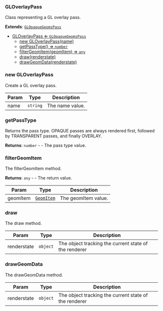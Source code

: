 <a name="GLOverlayPass"></a>

### GLOverlayPass 
Class representing a GL overlay pass.


**Extends**: <code>[GLOpaqueGeomsPass](api/Renderer\Passes\GLOpaqueGeomsPass.md)</code>  

* [GLOverlayPass ⇐ <code>GLOpaqueGeomsPass</code>](#GLOverlayPass)
    * [new GLOverlayPass(name)](#new-GLOverlayPass)
    * [getPassType() ⇒ <code>number</code>](#getPassType)
    * [filterGeomItem(geomItem) ⇒ <code>any</code>](#filterGeomItem)
    * [draw(renderstate)](#draw)
    * [drawGeomData(renderstate)](#drawGeomData)

<a name="new_GLOverlayPass_new"></a>

### new GLOverlayPass
Create a GL overlay pass.


| Param | Type | Description |
| --- | --- | --- |
| name | <code>string</code> | The name value. |

<a name="GLOverlayPass+getPassType"></a>

### getPassType
Returns the pass type. OPAQUE passes are always rendered first, followed by TRANSPARENT passes, and finally OVERLAY.


**Returns**: <code>number</code> - - The pass type value.  
<a name="GLOverlayPass+filterGeomItem"></a>

### filterGeomItem
The filterGeomItem method.


**Returns**: <code>any</code> - - The return value.  

| Param | Type | Description |
| --- | --- | --- |
| geomItem | <code>[GeomItem](api/SceneTree\GeomItem.md)</code> | The geomItem value. |

<a name="GLOverlayPass+draw"></a>

### draw
The draw method.



| Param | Type | Description |
| --- | --- | --- |
| renderstate | <code>object</code> | The object tracking the current state of the renderer |

<a name="GLOverlayPass+drawGeomData"></a>

### drawGeomData
The drawGeomData method.



| Param | Type | Description |
| --- | --- | --- |
| renderstate | <code>object</code> | The object tracking the current state of the renderer |

